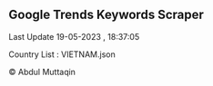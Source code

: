 

## Google Trends Keywords Scraper 
 
Last Update 19-05-2023 , 18:37:05

Country List :
VIETNAM.json



© Abdul Muttaqin 
